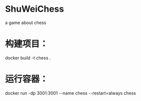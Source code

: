 # ShuWeiChess
a game about chess

# 构建项目：
docker build -t chess .

# 运行容器：
docker run -dp 3001:3001 --name chess --restart=always chess
